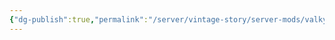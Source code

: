 ```yaml
---
{"dg-publish":true,"permalink":"/server/vintage-story/server-mods/valkyrja-s-hair-styler/","tags":["vs-up-to-date"]}
---
```


